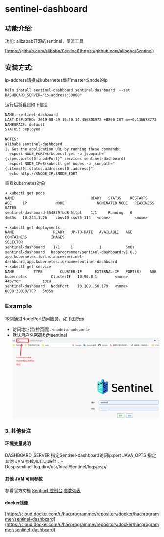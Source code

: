 # sentinel-dashboard

## 功能介绍:

功能: alibabab开源的sentinel，限流工具

[https://github.com/alibaba/Sentinel](https://github.com/alibaba/Sentinel)

## 安装方式:
ip-address请换成kubernetes集群master或node的ip
```shell
helm install sentinel-dashboard sentinel-dashboard  --set DASHBOARD_SERVER="ip-address:30080"
```

运行后将看到如下信息
```shell
NAME: sentinel-dashboard
LAST DEPLOYED: 2019-08-29 16:50:14.456808972 +0800 CST m=+0.116678773
NAMESPACE: default
STATUS: deployed

NOTES:
alibaba sentinel-dashboard
1. Get the application URL by running these commands:
  export NODE_PORT=$(kubectl get -o jsonpath="{.spec.ports[0].nodePort}" services sentinel-dashboard)
  export NODE_IP=$(kubectl get nodes -o jsonpath="{.items[0].status.addresses[0].address}")
  echo http://$NODE_IP:$NODE_PORT
```

查看kubernetes对象
```shell
➜ kubectl get pods
NAME                                   READY   STATUS    RESTARTS   AGE     IP             NODE               NOMINATED NODE   READINESS GATES
sentinel-dashboard-5548f9fbd8-5ltpl    1/1     Running   0          4m35s   10.244.1.26    cbov10-sso55-114   <none>           <none>

➜ kubectl get deployments
NAME                  READY   UP-TO-DATE   AVAILABLE   AGE    CONTAINERS           IMAGES                                    SELECTOR
sentinel-dashboard    1/1     1            1           5m6s   sentinel-dashboard   haoprogrammer/sentinel-dashboard:v1.6.3   app.kubernetes.io/instance=sentinel-dashboard,app.kubernetes.io/name=sentinel-dashboard
➜ kubectl get service
NAME         TYPE        CLUSTER-IP      EXTERNAL-IP   PORT(S)    AGE
kubernetes           ClusterIP   10.96.0.1        <none>        443/TCP          132d
sentinel-dashboard   NodePort    10.109.150.179   <none>        8080:30080/TCP   5m35s
```


## Example
本例通过NodePort访问服务，如下图所示
- 访问地址(监控页面): `<nodeip:nodeport>`
- 默认用户名密码均为sentinel
![img](./images/sentinel-login.png)



### 3. 其他备注

#### 环境变量说明
DASHBOARD_SERVER 指定Sentinel-dashboard访问ip:port
JAVA_OPTS 指定其他 JVM 参数,如日志路径：-Dcsp.sentinel.log.dir=/usr/local/Sentinel/logs/csp/

#### 其他 JVM 可用参数
参看官方文档
[Sentinel 控制台](https://github.com/alibaba/Sentinel/wiki/%E6%8E%A7%E5%88%B6%E5%8F%B0)
[参数列表](https://github.com/alibaba/Sentinel/wiki/%E5%90%AF%E5%8A%A8%E9%85%8D%E7%BD%AE%E9%A1%B9#%E5%8F%82%E6%95%B0%E5%88%97%E8%A1%A8)


#### docker镜像

[https://cloud.docker.com/u/haoprogrammer/repository/docker/haoprogrammer/sentinel-dashboard](https://cloud.docker.com/u/haoprogrammer/repository/docker/haoprogrammer/sentinel-dashboard)
